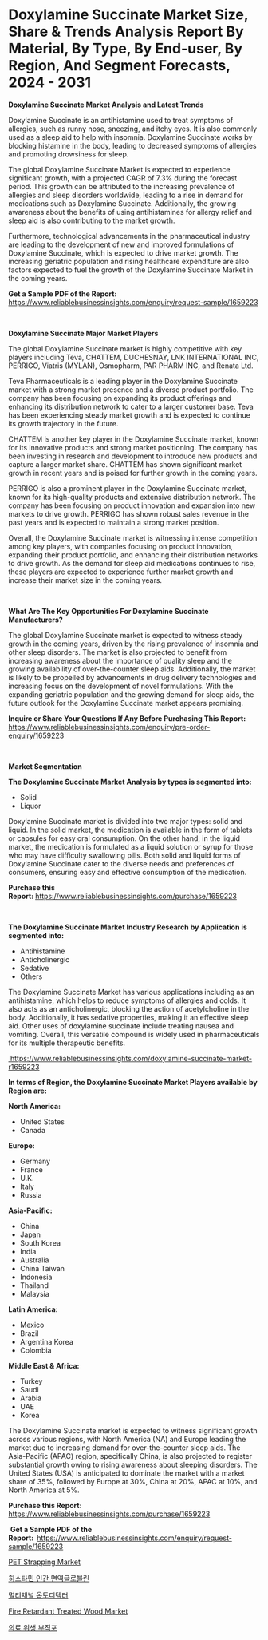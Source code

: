 <p><h1>Doxylamine Succinate Market Size, Share & Trends Analysis Report By Material, By Type, By End-user, By Region, And Segment Forecasts, 2024 - 2031</h1></p><p><strong>Doxylamine Succinate Market Analysis and Latest Trends</strong></p>
<p><p>Doxylamine Succinate is an antihistamine used to treat symptoms of allergies, such as runny nose, sneezing, and itchy eyes. It is also commonly used as a sleep aid to help with insomnia. Doxylamine Succinate works by blocking histamine in the body, leading to decreased symptoms of allergies and promoting drowsiness for sleep.</p><p>The global Doxylamine Succinate Market is expected to experience significant growth, with a projected CAGR of 7.3% during the forecast period. This growth can be attributed to the increasing prevalence of allergies and sleep disorders worldwide, leading to a rise in demand for medications such as Doxylamine Succinate. Additionally, the growing awareness about the benefits of using antihistamines for allergy relief and sleep aid is also contributing to the market growth.</p><p>Furthermore, technological advancements in the pharmaceutical industry are leading to the development of new and improved formulations of Doxylamine Succinate, which is expected to drive market growth. The increasing geriatric population and rising healthcare expenditure are also factors expected to fuel the growth of the Doxylamine Succinate Market in the coming years.</p></p>
<p><strong>Get a Sample PDF of the Report:&nbsp;</strong> <a href="https://www.reliablebusinessinsights.com/enquiry/request-sample/1659223">https://www.reliablebusinessinsights.com/enquiry/request-sample/1659223</a></p>
<p>&nbsp;</p>
<p><strong>Doxylamine Succinate Major Market Players</strong></p>
<p><p>The global Doxylamine Succinate market is highly competitive with key players including Teva, CHATTEM, DUCHESNAY, LNK INTERNATIONAL INC, PERRIGO, Viatris (MYLAN), Osmopharm, PAR PHARM INC, and Renata Ltd. </p><p>Teva Pharmaceuticals is a leading player in the Doxylamine Succinate market with a strong market presence and a diverse product portfolio. The company has been focusing on expanding its product offerings and enhancing its distribution network to cater to a larger customer base. Teva has been experiencing steady market growth and is expected to continue its growth trajectory in the future.</p><p>CHATTEM is another key player in the Doxylamine Succinate market, known for its innovative products and strong market positioning. The company has been investing in research and development to introduce new products and capture a larger market share. CHATTEM has shown significant market growth in recent years and is poised for further growth in the coming years.</p><p>PERRIGO is also a prominent player in the Doxylamine Succinate market, known for its high-quality products and extensive distribution network. The company has been focusing on product innovation and expansion into new markets to drive growth. PERRIGO has shown robust sales revenue in the past years and is expected to maintain a strong market position.</p><p>Overall, the Doxylamine Succinate market is witnessing intense competition among key players, with companies focusing on product innovation, expanding their product portfolio, and enhancing their distribution networks to drive growth. As the demand for sleep aid medications continues to rise, these players are expected to experience further market growth and increase their market size in the coming years.</p></p>
<p>&nbsp;</p>
<p><strong>What Are The Key Opportunities For Doxylamine Succinate Manufacturers?</strong></p>
<p><p>The global Doxylamine Succinate market is expected to witness steady growth in the coming years, driven by the rising prevalence of insomnia and other sleep disorders. The market is also projected to benefit from increasing awareness about the importance of quality sleep and the growing availability of over-the-counter sleep aids. Additionally, the market is likely to be propelled by advancements in drug delivery technologies and increasing focus on the development of novel formulations. With the expanding geriatric population and the growing demand for sleep aids, the future outlook for the Doxylamine Succinate market appears promising.</p></p>
<p><strong>Inquire or Share Your Questions If Any Before Purchasing This Report:</strong> <a href="https://www.reliablebusinessinsights.com/enquiry/pre-order-enquiry/1659223">https://www.reliablebusinessinsights.com/enquiry/pre-order-enquiry/1659223</a></p>
<p>&nbsp;</p>
<p><strong>Market Segmentation</strong></p>
<p><strong>The Doxylamine Succinate Market Analysis by types is segmented into:</strong></p>
<p><ul><li>Solid</li><li>Liquor</li></ul></p>
<p><p>Doxylamine Succinate market is divided into two major types: solid and liquid. In the solid market, the medication is available in the form of tablets or capsules for easy oral consumption. On the other hand, in the liquid market, the medication is formulated as a liquid solution or syrup for those who may have difficulty swallowing pills. Both solid and liquid forms of Doxylamine Succinate cater to the diverse needs and preferences of consumers, ensuring easy and effective consumption of the medication.</p></p>
<p><strong>Purchase this Report:&nbsp;</strong><a href="https://www.reliablebusinessinsights.com/purchase/1659223">https://www.reliablebusinessinsights.com/purchase/1659223</a></p>
<p>&nbsp;</p>
<p><strong>The Doxylamine Succinate Market Industry Research by Application is segmented into:</strong></p>
<p><ul><li>Antihistamine</li><li>Anticholinergic</li><li>Sedative</li><li>Others</li></ul></p>
<p><p>The Doxylamine Succinate Market has various applications including as an antihistamine, which helps to reduce symptoms of allergies and colds. It also acts as an anticholinergic, blocking the action of acetylcholine in the body. Additionally, it has sedative properties, making it an effective sleep aid. Other uses of doxylamine succinate include treating nausea and vomiting. Overall, this versatile compound is widely used in pharmaceuticals for its multiple therapeutic benefits.</p></p>
<p><a href="https://www.reliablebusinessinsights.com/doxylamine-succinate-market-r1659223">&nbsp;https://www.reliablebusinessinsights.com/doxylamine-succinate-market-r1659223</a></p>
<p><strong>In terms of Region, the Doxylamine Succinate Market Players available by Region are:</strong></p>
<p>
    <p> <strong> North America: </strong>
        <ul>
            <li>United States</li>
            <li>Canada</li>
        </ul>
        </p> 
    <p> <strong> Europe: </strong>
        <ul>
            <li>Germany</li>
            <li>France</li>
            <li>U.K.</li>
            <li>Italy</li>
            <li>Russia</li>
        </ul>
        </p> 
    <p> <strong> Asia-Pacific: </strong>
        <ul>
            <li>China</li>
            <li>Japan</li>
            <li>South Korea</li>
            <li>India</li>
            <li>Australia</li>
            <li>China Taiwan</li>
            <li>Indonesia</li>
            <li>Thailand</li>
            <li>Malaysia</li>
        </ul>
        </p> 
    <p> <strong> Latin America: </strong>
        <ul>
            <li>Mexico</li>
            <li>Brazil</li>
            <li>Argentina Korea</li>
            <li>Colombia</li>
        </ul>
        </p> 
    <p> <strong> Middle East & Africa: </strong>
        <ul>
            <li>Turkey</li>
            <li>Saudi</li>
            <li>Arabia</li>
            <li>UAE</li>
            <li>Korea</li>
        </ul>
    </p>
    </p>
<p><p>The Doxylamine Succinate market is expected to witness significant growth across various regions, with North America (NA) and Europe leading the market due to increasing demand for over-the-counter sleep aids. The Asia-Pacific (APAC) region, specifically China, is also projected to register substantial growth owing to rising awareness about sleeping disorders. The United States (USA) is anticipated to dominate the market with a market share of 35%, followed by Europe at 30%, China at 20%, APAC at 10%, and North America at 5%.</p></p>
<p><strong>Purchase this Report: </strong><a href="https://www.reliablebusinessinsights.com/purchase/1659223">https://www.reliablebusinessinsights.com/purchase/1659223</a></p>
<p>&nbsp;<strong>Get a Sample PDF of the Report:&nbsp;&nbsp;</strong><a href="https://www.reliablebusinessinsights.com/enquiry/request-sample/1659223">https://www.reliablebusinessinsights.com/enquiry/request-sample/1659223</a></p>
<p><strong></strong></p>
<p><p><a href="https://github.com/yazulaeha/Market-Research-Report-List-1/blob/main/pet-strapping-market.md">PET Strapping Market</a></p><p><a href="https://github.com/ROBERTS65DAVID/Market-Research-Report-List-1/blob/main/7531821118832.md">히스타민 인간 면역글로불린</a></p><p><a href="https://github.com/camron674/Market-Research-Report-List-1/blob/main/5625078118831.md">멀티채널 옵토디텍터</a></p><p><a href="https://github.com/haleemasakdiya1/Market-Research-Report-List-1/blob/main/fire-retardant-treated-wood-market.md">Fire Retardant Treated Wood Market</a></p><p><a href="https://medium.com/@willislebsack/%EC%9D%98%EB%A3%8C-%EC%9C%84%EC%83%9D-%EB%B9%84%EC%A7%9C%EC%9D%B8-%EC%9B%90%EB%8B%A8-%EC%8B%9C%EC%9E%A5-%EC%A1%B0%EC%82%AC-%EB%B3%B4%EA%B3%A0%EC%84%9C%EC%97%90%EB%8A%94-cagr%EB%A1%9C-2024%EB%85%84%EB%B6%80%ED%84%B0-2031%EB%85%84%EA%B9%8C%EC%A7%80-%EC%98%88%EC%B8%A1%EB%90%9C-%EC%8B%9C%EC%9E%A5-%EA%B7%9C%EB%AA%A8-%EC%A0%90%EC%9C%A0%EC%9C%A8-%EB%B0%8F-%EC%84%B1%EC%9E%A5%EB%A5%A0-%EB%B6%84%EC%84%9D%EC%9D%B4-%ED%8F%AC%ED%95%A8%EB%90%98%EC%96%B4-%EC%9E%88%EC%8A%B5%EB%8B%88%EB%8B%A4-cffee8f978d6">의료 위생 부직포</a></p></p>